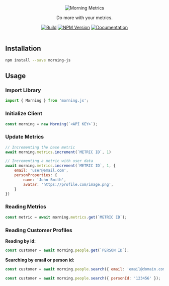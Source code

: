 <div align="center">
<img src="https://morning.so/img/logo.png?version=93477fe0b416ea25843f362fb677d95d" alt="Morning Metrics" />
	<br>
	<p>Do more with your metrics.</p>
	<a href="https://github.com/morning-kpi/morning-js/actions/workflows/npm-publish.yml"><img src="https://github.com/morning-kpi/morning-js/actions/workflows/npm-publish.yml/badge.svg" alt="Build" /></a>
	<a href="https://www.npmjs.com/package/morning-js"><img src="https://img.shields.io/npm/v/morning-js" alt="NPM Version"></a>
	<a href="https://docs.morning.so"><img src="https://img.shields.io/badge/Docs-LogSnag" alt="Documentation"></a>
	<br>
	<br>
</div>


## Installation

```sh
npm install --save morning-js
```

## Usage

### Import Library

```js
import { Morning } from 'morning.js';
```

### Initialize Client

```js
const morning = new Morning(`<API KEY>`);
```

### Update Metrics

```js
// Incrementing the base metric
await morning.metrics.increment(`METRIC ID`, 1)
```

```js
// Incrementing a metric with user data
await morning.metrics.increment(`METRIC ID`, 1, {
	email: 'user@email.com',
	personProperties: {
		name: 'John Smith',
		avatar: 'https://profile.com/image.png',
	}
})
```

### Reading Metrics

```js
const metric = await morning.metrics.get(`METRIC ID`);
```

### Reading Customer Profiles

**Reading by id:**

```js
const customer = await morning.people.get(`PERSON ID`);
```

**Searching by email or person id:**

```js
const customer = await morning.people.search({ email: 'email@domain.com' });
```

```js
const customer = await morning.people.search({ personId: '123456' });
```
